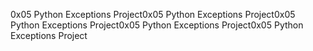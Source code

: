 0x05 Python Exceptions Project0x05 Python Exceptions Project0x05 Python Exceptions Project0x05 Python Exceptions Project0x05 Python Exceptions Project

